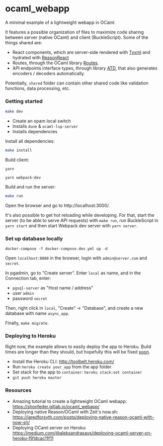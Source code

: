 # ocaml_webapp

A minimal example of a lightweight webapp in OCaml.

It features a possible organization of files to maximize code sharing between server (native OCaml) and client (BuckleScript). Some of the things shared are:

- React components, which are server-side rendered with [Tyxml](https://github.com/ocsigen/tyxml) and hydrated with [ReasonReact](https://reasonml.github.io/reason-react/)
- Routes, through the OCaml library [Routes](https://github.com/anuragsoni/routes).
- API endpoints interface types, through library [ATD](https://github.com/ahrefs/atd), that also generates encoders / decoders automatically.

Potentially, `shared` folder can contain other shared code like validation functions, data processing, etc.

### Getting started

```bash
make dev
```
- Create an opam local switch
- Installs `dune` & `ocaml-lsp-server`
- Installs dependencies

Install all dependencies:

```bash
make install
```

Build client:

```
yarn
```
```
yarn webpack:dev
```

Build and run the server:
```bash
make run
```

Open the browser and go to http://localhost:3000/.

It's also possible to get hot reloading while developing. For that, start the server (to be able to serve API requests) with `make run`, run BuckleScript in `yarn start` and then start Webpack dev server with `yarn server`.

### Set up database locally

```
docker-compose -f docker-compose.dev.yml up -d
```

Open `localhost:8080` in the browser, login with `admin@server.com` and `secret`.

In pgadmin, go to "Create server". Enter `local` as name, and in the Connection tab, enter:
- `pgsql-server` as "Host name / address"
- user `admin`
- password `secret`

Then, right click in `local`, "Create" -> "Database", and create a new database with name `async_app`.

Finally, `make migrate`.

### Deploying to Heroku

Right now, the example allows to easily deploy the app to Heroku. Build times are longer than they should, but hopefully
this will be fixed [soon](https://github.com/jchavarri/async_app/issues/1).

- Install the Heroku CLI: http://toolbelt.heroku.com/
- Run `heroku create your_app` from the app folder
- Set stack for the app to `container`: `heroku stack:set container`
- `git push heroku master`

### Resources

- Amazing tutorial to create a lightweight OCaml webapp: https://shonfeder.gitlab.io/ocaml_webapp/
- Deploying native Reason/OCaml with Zeit's now.sh: https://jaredforsyth.com/posts/deploying-native-reason-ocaml-with-now-sh/
- Deploying OCaml server on Heroku: https://medium.com/@aleksandrasays/deploying-ocaml-server-on-heroku-f91dcac11f11